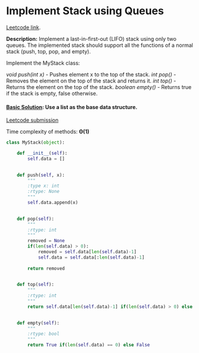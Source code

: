 # Implement Stack using Queues

[Leetcode link](https://leetcode.com/problems/implement-stack-using-queues/).

**Description:** Implement a last-in-first-out (LIFO) stack using only two queues. The implemented stack should support all the functions of a normal stack (push, top, pop, and empty).

Implement the MyStack class:

*void push(int x)* - Pushes element x to the top of the stack.
*int pop()* - Removes the element on the top of the stack and returns it.
*int top()* - Returns the element on the top of the stack.
*boolean empty()* - Returns true if the stack is empty, false otherwise.

#### [Basic Solution](/stacks&queues/implementStackUsingQueues/solution.py): Use a list as the base data structure.

[Leetcode submission](https://leetcode.com/submissions/detail/1015551622/)

Time complexity of methods: **Θ(1)**

```python
class MyStack(object):

    def __init__(self):
        self.data = []
        

    def push(self, x):
        """
        :type x: int
        :rtype: None
        """
        self.data.append(x)
        

    def pop(self):
        """
        :rtype: int
        """
        removed = None
        if(len(self.data) > 0):
            removed = self.data[len(self.data)-1]
            self.data = self.data[:len(self.data)-1]
        
        return removed
        

    def top(self):
        """
        :rtype: int
        """
        return self.data[len(self.data)-1] if(len(self.data) > 0) else None
        

    def empty(self):
        """
        :rtype: bool
        """
        return True if(len(self.data) == 0) else False

```
